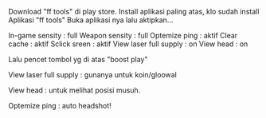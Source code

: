 
Download "ff tools" di play store.
Install aplikasi paling atas,
klo sudah install Aplikasi "ff tools" 
Buka aplikasi nya lalu aktipkan...

In-game sensity : full
Weapon sensity  : full
Optemize ping   : aktif
Clear cache     : aktif
Sclick sreen    : aktif
View laser full supply : on
View head       : on

Lalu pencet tombol yg di atas "boost play"

View laser full supply : gunanya untuk koin/gloowal

View head : untuk melihat posisi musuh.

Optemize ping : auto headshot!


